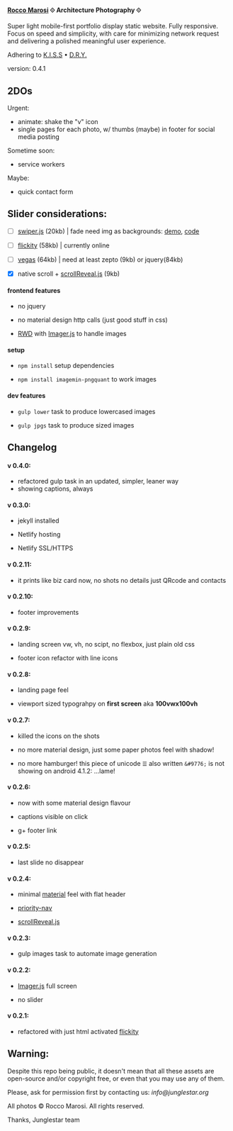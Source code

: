 #### [Rocco Marosi](http://roccomarosi.com) ⟐ Architecture Photography ⟐

Super light mobile-first portfolio display static website. Fully responsive. Focus on speed and simplicity, with care for minimizing network request and delivering a polished meaningful user experience.

Adhering to [K.I.S.S](https://en.wikipedia.org/wiki/KISS_principle) • [D.R.Y.](https://en.wikipedia.org/wiki/Don%27t_repeat_yourself)

version: 0.4.1

## 2DOs

Urgent:

- animate: shake the "v" icon
- single pages for each photo, w/ thumbs (maybe) in footer for social media posting

Sometime soon:

- service workers

Maybe:

- quick contact form


## Slider considerations:

- [ ] [swiper.js](http://www.idangero.us/swiper/) (20kb) | fade need img as backgrounds: [demo](http://www.idangero.us/swiper/demos/16-effect-fade.html), [code](https://github.com/nolimits4web/Swiper/blob/master/demos/16-effect-fade.html)

- [ ] [flickity](http://flickity.metafizzy.co/) (58kb) | currently online

- [ ] [vegas](https://github.com/jaysalvat/vegas) (64kb) | need at least zepto (9kb) or jquery(84kb)

- [X] native scroll + [scrollReveal.js](https://github.com/jlmakes/scrollReveal.js/tree/master) (9kb)


#### frontend features

- no jquery

- no material design http calls (just good stuff in css)

- [RWD](https://en.wikipedia.org/wiki/Responsive_web_design) with [Imager.js](https://github.com/BBC-News/Imager.js/) to handle images

#### setup

- `npm install` setup dependencies

- `npm install imagemin-pngquant` to work images

#### dev features

- `gulp lower` task to produce lowercased images

- `gulp jpgs` task to produce sized images


## Changelog

#### v 0.4.0:

- refactored gulp task in an updated, simpler, leaner way
- showing captions, always

#### v 0.3.0:

- jekyll installed

- Netlify hosting

- Netlify SSL/HTTPS

#### v 0.2.11:

- it prints like biz card now, no shots no details just QRcode and contacts

#### v 0.2.10:

- footer improvements

#### v 0.2.9:

- landing screen vw, vh, no scipt, no flexbox, just plain old css

- footer icon refactor with line icons

#### v 0.2.8:

- landing page feel

- viewport sized typograhpy on **first screen** aka **100vwx100vh**

#### v 0.2.7:

- killed the icons on the shots

- no more material design, just some paper photos feel with shadow!

- no more hamburger! this piece of unicode `☰` also written `&#9776;` is not showing on android 4.1.2:  ...lame!

#### v 0.2.6:

- now with some material design flavour

- captions visible on click

- g+ footer link

#### v 0.2.5:

- last slide no disappear

#### v 0.2.4:

- minimal [material](https://github.com/google/material-design-lite) feel with flat header

- [priority-nav](https://github.com/gijsroge/priority-navigation)

- [scrollReveal.js](https://github.com/jlmakes/scrollReveal.js/tree/master)

#### v 0.2.3:

- gulp images task to automate image generation

#### v 0.2.2:

 - [Imager.js](https://github.com/BBC-News/Imager.js) full screen

 - no slider

#### v 0.2.1:

- refactored with just html activated [flickity](http://flickity.metafizzy.co/)



## Warning:

Despite this repo being public, it doesn't mean that all these assets are open-source and/or copyright free, or even that you may use any of them.

Please, ask for permission first by contacting us: _info@junglestar.org_

All photos © Rocco Marosi. All rights reserved.

Thanks, Junglestar team
